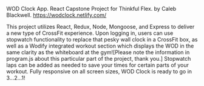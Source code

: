 WOD Clock App.
React Capstone Project for Thinkful Flex.
by Caleb Blackwell.
https://wodclock.netlify.com/

This project utilizes React, Redux, Node, Mongoose, and Express to deliver a new type of CrossFit experience.
Upon logging in, users can use stopwatch functionality to replace that pesky wall clock in a CrossFit box, as well as a Wodify integrated workout section which displays the WOD in the same clarity as the whiteboard at the gym![Please note the information in program.js about this particular part of the project, thank you.] Stopwatch laps can be added as needed to save your times for certain parts of your workout.
Fully responsive on all screen sizes, WOD Clock is ready to go in 3...2...1!
